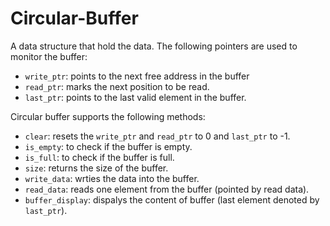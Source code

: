 # Circular-Buffer
A data structure that hold the data. The following pointers are used to monitor the buffer:
- `write_ptr`: points to the next free address in the buffer
- `read_ptr`: marks the next position to be read.
- `last_ptr`: points to the last valid element in the buffer.

Circular buffer supports the following methods:
- `clear`: resets the `write_ptr` and `read_ptr` to 0 and `last_ptr` to -1.
- `is_empty`: to check if the buffer is empty.
- `is_full`: to check if the buffer is full.
- `size`: returns the size of the buffer.
- `write_data`: wrties the data into the buffer.
- `read_data`: reads one element from the buffer (pointed by read data).
- `buffer_display`: dispalys the content of buffer (last element denoted by `last_ptr`).
